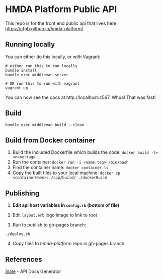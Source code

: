 # HMDA Platform Public API

This repo is for the front end public api that lives here: https://cfpb.github.io/hmda-platform/

## Running locally

You can either do this locally, or with Vagrant:

```shell
# either run this to run locally
bundle install
bundle exec middleman server

# OR run this to run with vagrant
vagrant up
```

You can now see the docs at http://localhost:4567. Whoa! That was fast!

## Build

```shell
bundle exec middleman build --clean
```

## Build from Docker container

1. Build the included Dockerfile which builds the code: `docker build -t=<name:tag> .`
1. Run the container: `docker run -i <name:tag> /bin/bash`
1. Find the container name: `docker container ls`
1. Copy the built files to your local machine: `docker cp <containerName>:./app/build/ ./dockerBuild`

## Publishing

1. **Edit api host variables in ```config.rb``` (bottom of file)**

2. Edit `layout.erb` logo image to link to root

3. Run to publish to gh-pages branch:

```shell
./deploy.sh
```

4. Copy files to _hmda-platform_ repo in gh-pages branch

## References

[Slate](https://github.com/lord/slate) - API Docs Generator
